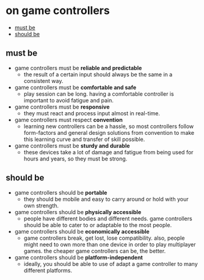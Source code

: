 # on game controllers

<!-- TOC depthFrom:2 depthTo:6 withLinks:1 updateOnSave:1 orderedList:0 -->

- [must be](#must-be)
- [should be](#should-be)

<!-- /TOC -->

## must be

- game controllers must be **reliable and predictable**
    - the result of a certain input should always be the same in a consistent way.
- game controllers must be **comfortable and safe**
    - play session can be long. having a comfortable controller is important to avoid fatigue and pain.
- game controllers must be **responsive**
    - they must react and process input almost in real-time.
- game controllers must respect **convention**
    - learning new controllers can be a hassle, so most controllers follow form-factors and general design solutions from convention to make this learning curve and transfer of skill possible.
- game controllers must be **sturdy and durable**
    - these devices take a lot of damage and fatigue from being used for hours and years, so they must be strong.

## should be

- game controllers should be **portable**
    - they should be mobile and easy to carry around or hold with your own strength.
- game controllers should be **physically accessible**
    - people have different bodies and different needs. game controllers should be able to cater to or adaptable to the most people.
- game controllers should be **economically accessible**
    - game controllers break, get lost, lose compatibility. also, people might need to own more than one device in order to play multiplayer games. the cheaper game controllers can be, the better.
- game controllers should be **platform-independent**
    - ideally, you should be able to use of adapt a game controller to many different platforms.
